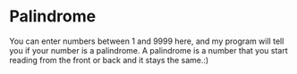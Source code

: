 # Palindrome
You can enter numbers between 1 and 9999 here, and my program will tell you if your number is a palindrome. A palindrome is a number that you start reading from the front or back and it stays the same.:)

